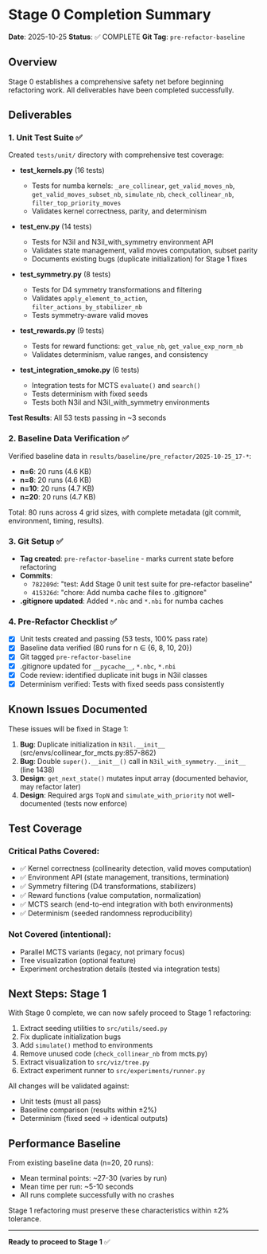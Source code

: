 # Stage 0 Completion Summary

**Date**: 2025-10-25
**Status**: ✅ COMPLETE
**Git Tag**: `pre-refactor-baseline`

## Overview

Stage 0 establishes a comprehensive safety net before beginning refactoring work. All deliverables have been completed successfully.

## Deliverables

### 1. Unit Test Suite ✅

Created `tests/unit/` directory with comprehensive test coverage:

- **test_kernels.py** (16 tests)
  - Tests for numba kernels: `_are_collinear`, `get_valid_moves_nb`, `get_valid_moves_subset_nb`, `simulate_nb`, `check_collinear_nb`, `filter_top_priority_moves`
  - Validates kernel correctness, parity, and determinism

- **test_env.py** (14 tests)
  - Tests for N3il and N3il_with_symmetry environment API
  - Validates state management, valid moves computation, subset parity
  - Documents existing bugs (duplicate initialization) for Stage 1 fixes

- **test_symmetry.py** (8 tests)
  - Tests for D4 symmetry transformations and filtering
  - Validates `apply_element_to_action`, `filter_actions_by_stabilizer_nb`
  - Tests symmetry-aware valid moves

- **test_rewards.py** (9 tests)
  - Tests for reward functions: `get_value_nb`, `get_value_exp_norm_nb`
  - Validates determinism, value ranges, and consistency

- **test_integration_smoke.py** (6 tests)
  - Integration tests for MCTS `evaluate()` and `search()`
  - Tests determinism with fixed seeds
  - Tests both N3il and N3il_with_symmetry environments

**Test Results**: All 53 tests passing in ~3 seconds

### 2. Baseline Data Verification ✅

Verified baseline data in `results/baseline/pre_refactor/2025-10-25_17-*`:

- **n=6**: 20 runs (4.6 KB)
- **n=8**: 20 runs (4.6 KB)
- **n=10**: 20 runs (4.7 KB)
- **n=20**: 20 runs (4.7 KB)

Total: 80 runs across 4 grid sizes, with complete metadata (git commit, environment, timing, results).

### 3. Git Setup ✅

- **Tag created**: `pre-refactor-baseline` - marks current state before refactoring
- **Commits**:
  - `782209d`: "test: Add Stage 0 unit test suite for pre-refactor baseline"
  - `415326d`: "chore: Add numba cache files to .gitignore"
- **.gitignore updated**: Added `*.nbc` and `*.nbi` for numba caches

### 4. Pre-Refactor Checklist ✅

- [x] Unit tests created and passing (53 tests, 100% pass rate)
- [x] Baseline data verified (80 runs for n ∈ {6, 8, 10, 20})
- [x] Git tagged `pre-refactor-baseline`
- [x] .gitignore updated for `__pycache__`, `*.nbc`, `*.nbi`
- [x] Code review: identified duplicate init bugs in N3il classes
- [x] Determinism verified: Tests with fixed seeds pass consistently

## Known Issues Documented

These issues will be fixed in Stage 1:

1. **Bug**: Duplicate initialization in `N3il.__init__` (src/envs/collinear_for_mcts.py:857-862)
2. **Bug**: Double `super().__init__()` call in `N3il_with_symmetry.__init__` (line 1438)
3. **Design**: `get_next_state()` mutates input array (documented behavior, may refactor later)
4. **Design**: Required args `TopN` and `simulate_with_priority` not well-documented (tests now enforce)

## Test Coverage

### Critical Paths Covered:
- ✅ Kernel correctness (collinearity detection, valid moves computation)
- ✅ Environment API (state management, transitions, termination)
- ✅ Symmetry filtering (D4 transformations, stabilizers)
- ✅ Reward functions (value computation, normalization)
- ✅ MCTS search (end-to-end integration with both environments)
- ✅ Determinism (seeded randomness reproducibility)

### Not Covered (intentional):
- Parallel MCTS variants (legacy, not primary focus)
- Tree visualization (optional feature)
- Experiment orchestration details (tested via integration tests)

## Next Steps: Stage 1

With Stage 0 complete, we can now safely proceed to Stage 1 refactoring:

1. Extract seeding utilities to `src/utils/seed.py`
2. Fix duplicate initialization bugs
3. Add `simulate()` method to environments
4. Remove unused code (`check_collinear_nb` from mcts.py)
5. Extract visualization to `src/viz/tree.py`
6. Extract experiment runner to `src/experiments/runner.py`

All changes will be validated against:
- Unit tests (must all pass)
- Baseline comparison (results within ±2%)
- Determinism (fixed seed → identical outputs)

## Performance Baseline

From existing baseline data (n=20, 20 runs):
- Mean terminal points: ~27-30 (varies by run)
- Mean time per run: ~5-10 seconds
- All runs complete successfully with no crashes

Stage 1 refactoring must preserve these characteristics within ±2% tolerance.

---

**Ready to proceed to Stage 1** ✅
